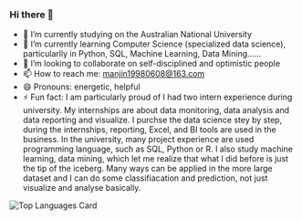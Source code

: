 ### Hi there 👋

<!--
**ManJIN-0608/ManJIN-0608** is a ✨ _special_ ✨ repository because its `README.md` (this file) appears on your GitHub profile.

Here are some ideas to get you started:

- 🔭 I’m currently working on ...
- 🌱 I’m currently learning ...
- 👯 I’m looking to collaborate on ...
- 🤔 I’m looking for help with ...
- 💬 Ask me about ...
- 📫 How to reach me: ...
- 😄 Pronouns: ...
- ⚡ Fun fact: ...
-->

- 🔭 I’m currently studying on the Australian National University
- 🌱 I’m currently learning Computer Science (specialized data science), particularlly in Python, SQL, Machine Learning, Data Mining......
- 👯 I’m looking to collaborate on self-disciplined and optimistic people
- 📫 How to reach me: manjin19980608@163.com
- 😄 Pronouns: energetic, helpful
- ⚡ Fun fact: I am particularly proud of I had two intern experience during university. My internships are about data monitoring, data analysis and data reporting and visualize. I purchse the data science stey by step, during the internships, reporting, Excel, and BI tools are used in the business. In the university, many project experience are used programming language, such as SQL, Python or R. I also study machine learning, data mining, which let me realize that what I did before is just the tip of the iceberg. Many ways can be applied in the more large dataset and I can do some classifiacation and prediction, not just visualize and analyse basically.

<!-- ![Github stats]( https://github-readme-stats.vercel.app/api?username=ManJIN-0608&theme=highcontrast&show_icons=true&count_private=true ) -->
![Top Languages Card](https://github-readme-stats.vercel.app/api/top-langs/?username=ManJIN-0608)
